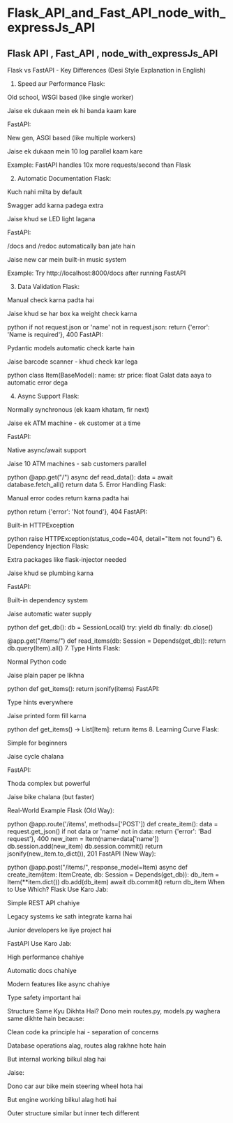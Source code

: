 # Flask_API_and_Fast_API_node_with_expressJs_API
Flask API , Fast_API , node_with_expressJs_API
--------------------------------------------------------
Flask vs FastAPI - Key Differences (Desi Style Explanation in English)
1. Speed aur Performance
Flask:

Old school, WSGI based (like single worker)

Jaise ek dukaan mein ek hi banda kaam kare

FastAPI:

New gen, ASGI based (like multiple workers)

Jaise ek dukaan mein 10 log parallel kaam kare

Example: FastAPI handles 10x more requests/second than Flask

2. Automatic Documentation
Flask:

Kuch nahi milta by default

Swagger add karna padega extra

Jaise khud se LED light lagana

FastAPI:

/docs and /redoc automatically ban jate hain

Jaise new car mein built-in music system

Example: Try http://localhost:8000/docs after running FastAPI

3. Data Validation
Flask:

Manual check karna padta hai

Jaise khud se har box ka weight check karna

python
if not request.json or 'name' not in request.json:
    return {'error': 'Name is required'}, 400
FastAPI:

Pydantic models automatic check karte hain

Jaise barcode scanner - khud check kar lega

python
class Item(BaseModel):
    name: str
    price: float
Galat data aaya to automatic error dega

4. Async Support
Flask:

Normally synchronous (ek kaam khatam, fir next)

Jaise ek ATM machine - ek customer at a time

FastAPI:

Native async/await support

Jaise 10 ATM machines - sab customers parallel

python
@app.get("/")
async def read_data():
    data = await database.fetch_all()
    return data
5. Error Handling
Flask:

Manual error codes return karna padta hai

python
return {'error': 'Not found'}, 404
FastAPI:

Built-in HTTPException

python
raise HTTPException(status_code=404, detail="Item not found")
6. Dependency Injection
Flask:

Extra packages like flask-injector needed

Jaise khud se plumbing karna

FastAPI:

Built-in dependency system

Jaise automatic water supply

python
def get_db():
    db = SessionLocal()
    try:
        yield db
    finally:
        db.close()

@app.get("/items/")
def read_items(db: Session = Depends(get_db)):
    return db.query(Item).all()
7. Type Hints
Flask:

Normal Python code

Jaise plain paper pe likhna

python
def get_items():
    return jsonify(items)
FastAPI:

Type hints everywhere

Jaise printed form fill karna

python
def get_items() -> List[Item]:
    return items
8. Learning Curve
Flask:

Simple for beginners

Jaise cycle chalana

FastAPI:

Thoda complex but powerful

Jaise bike chalana (but faster)

Real-World Example
Flask (Old Way):

python
@app.route('/items', methods=['POST'])
def create_item():
    data = request.get_json()
    if not data or 'name' not in data:
        return {'error': 'Bad request'}, 400
    new_item = Item(name=data['name'])
    db.session.add(new_item)
    db.session.commit()
    return jsonify(new_item.to_dict()), 201
FastAPI (New Way):

python
@app.post("/items/", response_model=Item)
async def create_item(item: ItemCreate, db: Session = Depends(get_db)):
    db_item = Item(**item.dict())
    db.add(db_item)
    await db.commit()
    return db_item
When to Use Which?
Flask Use Karo Jab:

Simple REST API chahiye

Legacy systems ke sath integrate karna hai

Junior developers ke liye project hai

FastAPI Use Karo Jab:

High performance chahiye

Automatic docs chahiye

Modern features like async chahiye

Type safety important hai

Structure Same Kyu Dikhta Hai?
Dono mein routes.py, models.py waghera same dikhte hain because:

Clean code ka principle hai - separation of concerns

Database operations alag, routes alag rakhne hote hain

But internal working bilkul alag hai

Jaise:

Dono car aur bike mein steering wheel hota hai

But engine working bilkul alag hoti hai

Outer structure similar but inner tech different
